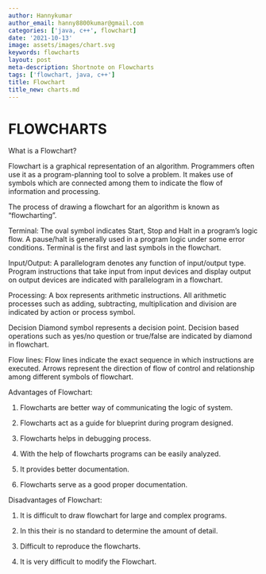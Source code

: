 ```yaml
---
author: Hannykumar
author_email: hanny8800kumar@gmail.com
categories: ['java, c++', flowchart]
date: '2021-10-13'
image: assets/images/chart.svg
keywords: flowcharts
layout: post
meta-description: Shortnote on Flowcharts
tags: ['flowchart, java, c++']
title: Flowchart
title_new: charts.md
---
```




# FLOWCHARTS





What is a Flowchart? 

Flowchart is a graphical representation of an algorithm. Programmers often use it as a program-planning tool to solve a problem. It makes use of symbols which are connected among them to indicate the flow of information and processing. 

The process of drawing a flowchart for an algorithm is known as “flowcharting”. 



 Terminal: The oval symbol indicates Start, Stop and Halt in a program’s logic flow. A pause/halt is generally used in a program logic under some error conditions. Terminal is the first and last symbols in the flowchart. 

 

 Input/Output: A parallelogram denotes any function of input/output type. Program instructions that take input from input devices and display output on output devices are indicated with parallelogram in a flowchart. 



 Processing: A box represents arithmetic instructions. All arithmetic processes such as adding, subtracting, multiplication and division are indicated by action or process symbol. 

 

 Decision Diamond symbol represents a decision point. Decision based operations such as yes/no question or true/false are indicated by diamond in flowchart. 



 Flow lines: Flow lines indicate the exact sequence in which instructions are executed. Arrows represent the direction of flow of control and relationship among different symbols of flowchart. 



Advantages of Flowchart:



1. Flowcharts are better way of communicating the logic of system.

2. Flowcharts act as a guide for blueprint during program designed.

3. Flowcharts helps in debugging process.

4. With the help of flowcharts programs can be easily analyzed.

5. It provides better documentation.

6. Flowcharts serve as a good proper documentation.





Disadvantages of Flowchart:



1. It is difficult to draw flowchart for large and complex programs.

2. In this their is no standard to determine the amount of detail.

3. Difficult to reproduce the flowcharts.

4. It is very difficult to modify the Flowchart.
